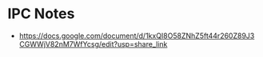 # IPC Notes
- https://docs.google.com/document/d/1kxQI8O58ZNhZ5ft44r260Z89J3CGWWjV82nM7WfYcsg/edit?usp=share_link